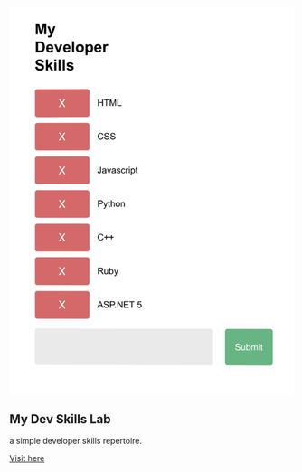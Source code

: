 <img max-width='600px' src='./skillslab.jpg'>

## My Dev Skills Lab

a simple developer skills repertoire.

[Visit here](http://www.ga-skillslab.surge.sh)
